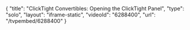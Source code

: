 {
    "title": "ClickTight Convertibles: Opening the ClickTight Panel",
    "type": "solo",
    "layout": "iframe-static",
    "videoId": "6288400",
    "url": "\/tvpembed\/6288400"
}
